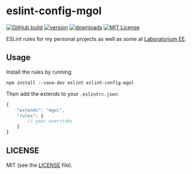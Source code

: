 # eslint-config-mgol

[![GitHub build](https://img.shields.io/github/workflow/status/mgol/eslint-config-mgol/CI?style=flat-square)](https://github.com/mgol/eslint-config-mgol/actions)
[![version](https://img.shields.io/npm/v/eslint-config-mgol.svg?style=flat-square)](http://npm.im/eslint-config-mgol)
[![downloads](https://img.shields.io/npm/dm/eslint-config-mgol.svg?style=flat-square)](http://npm-stat.com/charts.html?package=eslint-config-mgol)
[![MIT License](https://img.shields.io/npm/l/eslint-config-mgol.svg?style=flat-square)](http://opensource.org/licenses/MIT)

ESLint rules for my personal projects as well as some at [Laboratorium EE](http://laboratorium.ee).

## Usage

Install the rules by running:

```
npm install --save-dev eslint eslint-config-mgol
```

Then add the extends to your `.eslintrc.json`:

```javascript
{
    "extends": "mgol",
    "rules": {
        // your overrides
    }
}
```

## LICENSE

MIT (see the [LICENSE](LICENSE) file).
